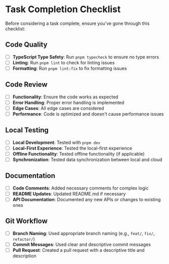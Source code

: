 # Task Completion Checklist

Before considering a task complete, ensure you've gone through this checklist:

## Code Quality

- [ ] **TypeScript Type Safety**: Run `pnpm typecheck` to ensure no type errors
- [ ] **Linting**: Run `pnpm lint` to check for linting issues
- [ ] **Formatting**: Run `pnpm lint:fix` to fix formatting issues

## Code Review

- [ ] **Functionality**: Ensure the code works as expected
- [ ] **Error Handling**: Proper error handling is implemented
- [ ] **Edge Cases**: All edge cases are considered
- [ ] **Performance**: Code is optimized and doesn't cause performance issues

## Local Testing

- [ ] **Local Development**: Tested with `pnpm dev`
- [ ] **Local-First Experience**: Tested the local-first experience
- [ ] **Offline Functionality**: Tested offline functionality (if applicable)
- [ ] **Synchronization**: Tested data synchronization between local and cloud

## Documentation

- [ ] **Code Comments**: Added necessary comments for complex logic
- [ ] **README Updates**: Updated README.md if necessary
- [ ] **API Documentation**: Documented any new APIs or changes to existing ones

## Git Workflow

- [ ] **Branch Naming**: Used appropriate branch naming (e.g., `feat/`, `fix/`, `refactor/`)
- [ ] **Commit Messages**: Used clear and descriptive commit messages
- [ ] **Pull Request**: Created a pull request with a descriptive title and description
